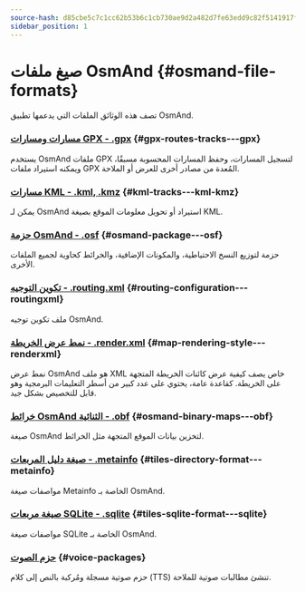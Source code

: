 ```yaml
---
source-hash: d85cbe5c7c1cc62b53b6c1cb730ae9d2a482d7fe63edd9c82f5141917f091420
sidebar_position: 1
---
```


# صيغ ملفات OsmAnd {#osmand-file-formats}

تصف هذه الوثائق الملفات التي يدعمها تطبيق OsmAnd.

### [مسارات ومسارات GPX - .gpx](./osmand-gpx.md) {#gpx-routes-tracks---gpx}

يستخدم OsmAnd ملفات GPX لتسجيل المسارات، وحفظ المسارات المحسوبة مسبقًا، ويمكنه استيراد ملفات GPX المُعدة من مصادر أخرى للعرض أو الملاحة.

### [مسارات KML - .kml, .kmz](./osmand-kml.md) {#kml-tracks---kml-kmz}

يمكن لـ OsmAnd استيراد أو تحويل معلومات الموقع بصيغة KML.

### [حزمة OsmAnd - .osf](./osmand-osf.md) {#osmand-package---osf}

حزمة لتوزيع النسخ الاحتياطية، والمكونات الإضافية، والخرائط كحاوية لجميع الملفات الأخرى.

### [تكوين التوجيه - .routing.xml](./osmand-routing-xml.md) {#routing-configuration---routingxml}

ملف تكوين توجيه OsmAnd.

### [نمط عرض الخريطة - .render.xml](./osmand-rendering-style.md) {#map-rendering-style---renderxml}

نمط عرض OsmAnd هو ملف XML خاص يصف كيفية عرض كائنات الخريطة المتجهة على الخريطة. كقاعدة عامة، يحتوي على عدد كبير من أسطر التعليمات البرمجية وهو قابل للتخصيص بشكل جيد.

### [خرائط OsmAnd الثنائية - .obf](./osmand-obf.md) {#osmand-binary-maps---obf}

صيغة OsmAnd لتخزين بيانات الموقع المتجهة مثل الخرائط.

### [صيغة دليل المربعات - .metainfo](./osmand-metainfo.md) {#tiles-directory-format---metainfo}

مواصفات صيغة Metainfo الخاصة بـ OsmAnd.

### [صيغة مربعات SQLite - .sqlite](./osmand-sqlite.md) {#tiles-sqlite-format---sqlite}

مواصفات صيغة SQLite الخاصة بـ OsmAnd.

### [حزم الصوت](./osmand-voice-package.mdx) {#voice-packages}

حزم صوتية مسجلة ومُركبة بالنص إلى كلام (TTS) تنشئ مطالبات صوتية للملاحة.